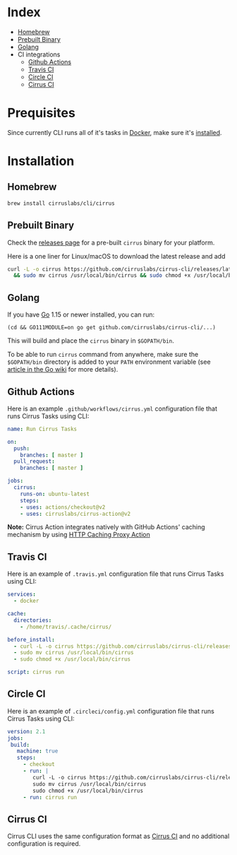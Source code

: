 # Index

* [Homebrew](#homebrew)
* [Prebuilt Binary](#prebuilt-binary)
* [Golang](#golang)
* CI integrations
  * [Github Actions](#github-actions)
  * [Travis CI](#travis-ci)
  * [Circle CI](#circle-ci)
  * [Cirrus CI](#cirrus-ci)

# Prequisites

Since currently CLI runs all of it's tasks in [Docker](https://www.docker.com/), make sure it's [installed](https://docs.docker.com/get-docker/).

# Installation

## Homebrew

```bash
brew install cirruslabs/cli/cirrus
```

## Prebuilt Binary

Check the [releases page](https://github.com/cirruslabs/cirrus-cli/releases) for a pre-built `cirrus` binary for your platform.

Here is a one liner for Linux/macOS to download the latest release and add

```bash
curl -L -o cirrus https://github.com/cirruslabs/cirrus-cli/releases/latest/download/cirrus-$(uname | tr '[:upper:]' '[:lower:]')-amd64 \
  && sudo mv cirrus /usr/local/bin/cirrus && sudo chmod +x /usr/local/bin/cirrus
```

## Golang

If you have [Go](https://golang.org/) 1.15 or newer installed, you can run:

```
(cd && GO111MODULE=on go get github.com/cirruslabs/cirrus-cli/...)
```

This will build and place the `cirrus` binary in `$GOPATH/bin`.

To be able to run `cirrus` command from anywhere, make sure the `$GOPATH/bin` directory is added to your `PATH`
environment variable (see [article in the Go wiki](https://github.com/golang/go/wiki/SettingGOPATH) for more details).

## Github Actions

Here is an example `.github/workflows/cirrus.yml` configuration file that runs Cirrus Tasks using CLI:

```yaml
name: Run Cirrus Tasks

on:
  push:
    branches: [ master ]
  pull_request:
    branches: [ master ]

jobs:
  cirrus:
    runs-on: ubuntu-latest
    steps:
    - uses: actions/checkout@v2
    - uses: cirruslabs/cirrus-action@v2
```

**Note:** Cirrus Action integrates natively with GitHub Actions' caching mechanism by using [HTTP Caching Proxy Action](https://github.com/cirruslabs/http-cache-action)

## Travis CI

Here is an example of `.travis.yml` configuration file that runs Cirrus Tasks using CLI:

```yaml
services:
  - docker

cache:
  directories:
    - /home/travis/.cache/cirrus/

before_install:
  - curl -L -o cirrus https://github.com/cirruslabs/cirrus-cli/releases/latest/download/cirrus-linux-amd64
  - sudo mv cirrus /usr/local/bin/cirrus
  - sudo chmod +x /usr/local/bin/cirrus

script: cirrus run
```

## Circle CI

Here is an example of `.circleci/config.yml` configuration file that runs Cirrus Tasks using CLI:

```yaml
version: 2.1
jobs:
 build:
   machine: true
   steps:
     - checkout
     - run: |
        curl -L -o cirrus https://github.com/cirruslabs/cirrus-cli/releases/latest/download/cirrus-linux-amd64
        sudo mv cirrus /usr/local/bin/cirrus
        sudo chmod +x /usr/local/bin/cirrus
     - run: cirrus run
```

## Cirrus CI

Cirrus CLI uses the same configuration format as [Cirrus CI](https://cirrus-ci.org/) and no additional configuration is required.
